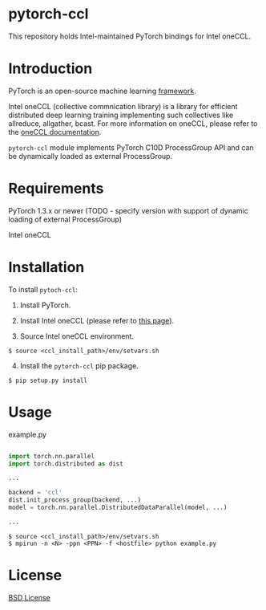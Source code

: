 # pytorch-ccl

This repository holds Intel-maintained PyTorch bindings for Intel oneCCL.


# Introduction

PyTorch is an open-source machine learning [framework](https://github.com/pytorch/pytorch).

Intel oneCCL (collective commnication library) is a library for efficient distributed deep learning training implementing such collectives like allreduce, allgather, bcast. For more information on oneCCL, please refer to the [oneCCL documentation](https://github.com/intel/oneccl).

`pytorch-ccl` module implements PyTorch C10D ProcessGroup API and can be dynamically loaded as external ProcessGroup.


# Requirements

PyTorch 1.3.x or newer (TODO - specify version with support of dynamic loading of external ProcessGroup)

Intel oneCCL


# Installation

To install `pytoch-ccl`:

1. Install PyTorch.

2. Install Intel oneCCL (please refer to [this page](https://github.com/intel/oneccl)).

3. Source Intel oneCCL environment.

```
$ source <ccl_install_path>/env/setvars.sh
```

4. Install the `pytorch-ccl` pip package.

```
$ pip setup.py install 
```


# Usage

example.py

```python

import torch.nn.parallel
import torch.distributed as dist

...

backend = 'ccl'
dist.init_process_group(backend, ...)
model = torch.nn.parallel.DistributedDataParallel(model, ...)

...
```

```
$ source <ccl_install_path>/env/setvars.sh
$ mpirun -n <N> -ppn <PPN> -f <hostfile> python example.py

```

# License
[BSD License](https://github.com/intel/pytorch-ccl/blob/master/LICENSE)
